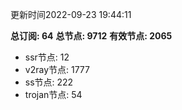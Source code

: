 更新时间2022-09-23 19:44:11

**总订阅: 64**
**总节点: 9712**
**有效节点: 2065**
- ssr节点: 12
- v2ray节点: 1777
- ss节点: 222
- trojan节点: 54
